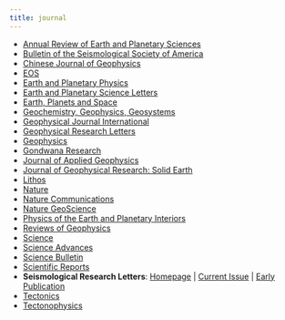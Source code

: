 ```yaml
---
title: journal
---
```


- [Annual Review of Earth and Planetary Sciences](http://www.annualreviews.org/journal/earth)
- [Bulletin of the Seismological Society of America](http://bssa.geoscienceworld.org/)
- [Chinese Journal of Geophysics](http://agupubs.onlinelibrary.wiley.com/hub/journal/10.1002/(ISSN)2326-0440/)
- [EOS](https://eos.org/)
- [Earth and Planetary Physics](http://www.eppcgs.org)
- [Earth and Planetary Science Letters](http://www.sciencedirect.com/science/journal/0012821X)
- [Earth, Planets and Space](https://link.springer.com/journal/40623)
- [Geochemistry, Geophysics, Geosystems](http://agupubs.onlinelibrary.wiley.com/hub/journal/10.1002/(ISSN)1525-2027/)
- [Geophysical Journal International](http://academic.oup.com/gji)
- [Geophysical Research Letters](http://agupubs.onlinelibrary.wiley.com/hub/journal/10.1002/(ISSN)1944-8007/)
- [Geophysics](http://geophysics.geoscienceworld.org/)
- [Gondwana Research](http://www.sciencedirect.com/science/journal/1342937X)
- [Journal of Applied Geophysics](http://www.sciencedirect.com/science/journal/09269851)
- [Journal of Geophysical Research: Solid Earth](http://agupubs.onlinelibrary.wiley.com/hub/jgr/journal/10.1002/(ISSN)2169-9356/)
- [Lithos](http://www.sciencedirect.com/science/journal/00244937)
- [Nature](https://www.nature.com/nature/)
- [Nature Communications](https://www.nature.com/ncomms/)
- [Nature GeoScience](http://www.nature.com/ngeo/index.html)
- [Physics of the Earth and Planetary Interiors](http://www.sciencedirect.com/science/journal/00319201/)
- [Reviews of Geophysics](http://agupubs.onlinelibrary.wiley.com/hub/journal/10.1002/(ISSN)1944-9208/)
- [Science](http://science.sciencemag.org/)
- [Science Advances](http://advances.sciencemag.org/)
- [Science Bulletin](http://www.sciencedirect.com/journal/science-bulletin)
- [Scientific Reports](https://www.nature.com/srep/)
- **Seismological Research Letters**:
    [Homepage](https://pubs.geoscienceworld.org/srl) |
    [Current Issue](https://pubs.geoscienceworld.org/srl/issue) |
    [Early Publication](https://pubs.geoscienceworld.org/srl/early-publication)
- [Tectonics](http://agupubs.onlinelibrary.wiley.com/hub/journal/10.1002/(ISSN)1944-9194/)
- [Tectonophysics](http://www.sciencedirect.com/science/journal/00401951)
